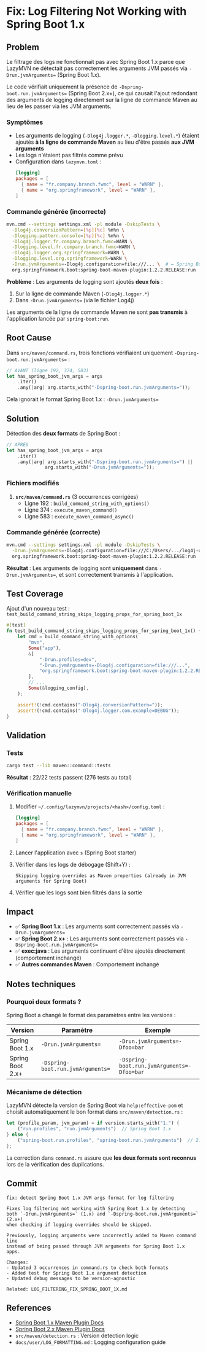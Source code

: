 # Fix: Log Filtering Not Working with Spring Boot 1.x

## Problem

Le filtrage des logs ne fonctionnait pas avec Spring Boot 1.x parce que LazyMVN ne détectait pas correctement les arguments JVM passés via `-Drun.jvmArguments=` (Spring Boot 1.x).

Le code vérifiait uniquement la présence de `-Dspring-boot.run.jvmArguments=` (Spring Boot 2.x+), ce qui causait l'ajout redondant des arguments de logging directement sur la ligne de commande Maven au lieu de les passer via les JVM arguments.

### Symptômes

- Les arguments de logging (`-Dlog4j.logger.*`, `-Dlogging.level.*`) étaient ajoutés **à la ligne de commande Maven** au lieu d'être passés **aux JVM arguments**
- Les logs n'étaient pas filtrés comme prévu
- Configuration dans `lazymvn.toml` :
  ```toml
  [logging]
  packages = [
    { name = "fr.company.branch.fwmc", level = "WARN" },
    { name = "org.springframework", level = "WARN" },
  ]
  ```

### Commande générée (incorrecte)

```bash
mvn.cmd --settings settings.xml -pl module -DskipTests \
  -Dlog4j.conversionPattern=[%p][%c] %m%n \
  -Dlogging.pattern.console=[%p][%c] %m%n \
  -Dlog4j.logger.fr.company.branch.fwmc=WARN \
  -Dlogging.level.fr.company.branch.fwmc=WARN \
  -Dlog4j.logger.org.springframework=WARN \
  -Dlogging.level.org.springframework=WARN \
  -Drun.jvmArguments=-Dlog4j.configuration=file:///... \  # ← Spring Boot 1.x
  org.springframework.boot:spring-boot-maven-plugin:1.2.2.RELEASE:run
```

**Problème** : Les arguments de logging sont ajoutés **deux fois** :
1. Sur la ligne de commande Maven (`-Dlog4j.logger.*`)
2. Dans `-Drun.jvmArguments=` (via le fichier Log4j)

Les arguments de la ligne de commande Maven ne sont **pas transmis** à l'application lancée par `spring-boot:run`.

## Root Cause

Dans `src/maven/command.rs`, trois fonctions vérifiaient uniquement `-Dspring-boot.run.jvmArguments=` :

```rust
// AVANT (ligne 192, 374, 583)
let has_spring_boot_jvm_args = args
    .iter()
    .any(|arg| arg.starts_with("-Dspring-boot.run.jvmArguments="));
```

Cela ignorait le format Spring Boot 1.x : `-Drun.jvmArguments=`

## Solution

Détection des **deux formats** de Spring Boot :

```rust
// APRÈS
let has_spring_boot_jvm_args = args
    .iter()
    .any(|arg| arg.starts_with("-Dspring-boot.run.jvmArguments=") || 
              arg.starts_with("-Drun.jvmArguments="));
```

### Fichiers modifiés

1. **`src/maven/command.rs`** (3 occurrences corrigées)
   - Ligne 192 : `build_command_string_with_options()`
   - Ligne 374 : `execute_maven_command()`
   - Ligne 583 : `execute_maven_command_async()`

### Commande générée (correcte)

```bash
mvn.cmd --settings settings.xml -pl module -DskipTests \
  -Drun.jvmArguments=-Dlog4j.configuration=file:///C:/Users/.../log4j-override-ec936686.properties ... \
  org.springframework.boot:spring-boot-maven-plugin:1.2.2.RELEASE:run
```

**Résultat** : Les arguments de logging sont **uniquement** dans `-Drun.jvmArguments=`, et sont correctement transmis à l'application.

## Test Coverage

Ajout d'un nouveau test : `test_build_command_string_skips_logging_props_for_spring_boot_1x`

```rust
#[test]
fn test_build_command_string_skips_logging_props_for_spring_boot_1x() {
    let cmd = build_command_string_with_options(
        "mvn",
        Some("app"),
        &[
            "-Drun.profiles=dev",
            "-Drun.jvmArguments=-Dlog4j.configuration=file:///...",
            "org.springframework.boot:spring-boot-maven-plugin:1.2.2.RELEASE:run",
        ],
        // ...
        Some(&logging_config),
    );

    assert!(!cmd.contains("-Dlog4j.conversionPattern="));
    assert!(!cmd.contains("-Dlog4j.logger.com.example=DEBUG"));
}
```

## Validation

### Tests

```bash
cargo test --lib maven::command::tests
```

**Résultat** : 22/22 tests passent (276 tests au total)

### Vérification manuelle

1. Modifier `~/.config/lazymvn/projects/<hash>/config.toml` :
   ```toml
   [logging]
   packages = [
     { name = "fr.company.branch.fwmc", level = "WARN" },
     { name = "org.springframework", level = "WARN" },
   ]
   ```

2. Lancer l'application avec `s` (Spring Boot starter)

3. Vérifier dans les logs de débogage (Shift+Y) :
   ```
   Skipping logging overrides as Maven properties (already in JVM arguments for Spring Boot)
   ```

4. Vérifier que les logs sont bien filtrés dans la sortie

## Impact

- ✅ **Spring Boot 1.x** : Les arguments sont correctement passés via `-Drun.jvmArguments=`
- ✅ **Spring Boot 2.x+** : Les arguments sont correctement passés via `-Dspring-boot.run.jvmArguments=`
- ✅ **exec:java** : Les arguments continuent d'être ajoutés directement (comportement inchangé)
- ✅ **Autres commandes Maven** : Comportement inchangé

## Notes techniques

### Pourquoi deux formats ?

Spring Boot a changé le format des paramètres entre les versions :

| Version | Paramètre | Exemple |
|---------|-----------|---------|
| Spring Boot 1.x | `-Drun.jvmArguments=` | `-Drun.jvmArguments=-Dfoo=bar` |
| Spring Boot 2.x+ | `-Dspring-boot.run.jvmArguments=` | `-Dspring-boot.run.jvmArguments=-Dfoo=bar` |

### Mécanisme de détection

LazyMVN détecte la version de Spring Boot via `help:effective-pom` et choisit automatiquement le bon format dans `src/maven/detection.rs` :

```rust
let (profile_param, jvm_param) = if version.starts_with("1.") {
    ("run.profiles", "run.jvmArguments")  // Spring Boot 1.x
} else {
    ("spring-boot.run.profiles", "spring-boot.run.jvmArguments")  // 2.x+
};
```

La correction dans `command.rs` assure que **les deux formats sont reconnus** lors de la vérification des duplications.

## Commit

```
fix: detect Spring Boot 1.x JVM args format for log filtering

Fixes log filtering not working with Spring Boot 1.x by detecting
both `-Drun.jvmArguments=` (1.x) and `-Dspring-boot.run.jvmArguments=` (2.x+)
when checking if logging overrides should be skipped.

Previously, logging arguments were incorrectly added to Maven command line
instead of being passed through JVM arguments for Spring Boot 1.x apps.

Changes:
- Updated 3 occurrences in command.rs to check both formats
- Added test for Spring Boot 1.x argument detection
- Updated debug messages to be version-agnostic

Related: LOG_FILTERING_FIX_SPRING_BOOT_1X.md
```

## References

- [Spring Boot 1.x Maven Plugin Docs](https://docs.spring.io/spring-boot/docs/1.5.x/maven-plugin/)
- [Spring Boot 2.x Maven Plugin Docs](https://docs.spring.io/spring-boot/docs/current/maven-plugin/)
- `src/maven/detection.rs` : Version detection logic
- `docs/user/LOG_FORMATTING.md` : Logging configuration guide
